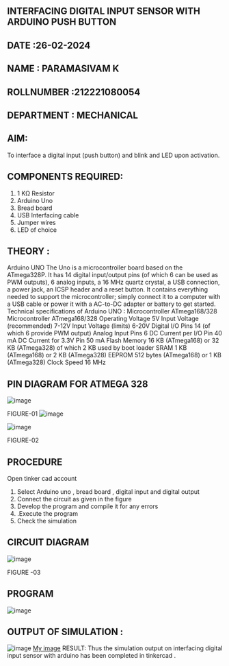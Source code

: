 ## INTERFACING DIGITAL INPUT SENSOR WITH ARDUINO PUSH BUTTON
## DATE :26-02-2024
## NAME : PARAMASIVAM K																		             
## ROLLNUMBER :212221080054
## DEPARTMENT : MECHANICAL


## AIM:
To interface a digital input (push button) and blink and LED upon activation.
## COMPONENTS REQUIRED:
1.	1 KΩ Resistor 
2.	Arduino Uno 
3.	Bread board 
4.	USB Interfacing cable 
5.	Jumper wires 
6.	LED of choice 
## THEORY :
Arduino UNO
 	  The Uno is a microcontroller board based on the ATmega328P. It has 14 digital input/output pins (of which 6 can be used as PWM outputs), 6 analog inputs, a 16 MHz quartz crystal, a USB connection, a power jack, an ICSP header and a reset button. It contains everything needed to support the microcontroller; simply connect it to a computer with a USB cable or power it with a AC-to-DC adapter or battery to get started.
	Technical specifications of Arduino UNO :
Microcontroller	ATmega168/328
Microcontroller	ATmega168/328
Operating Voltage	5V
Input Voltage (recommended)	7-12V
Input Voltage (limits)	6-20V
Digital I/O Pins	14 (of which 6 provide PWM output)
Analog Input Pins	6
DC Current per I/O Pin	40 mA
DC Current for 3.3V Pin	50 mA
Flash Memory	16 KB (ATmega168) or 32 KB (ATmega328) of which 2 KB used by boot loader
SRAM	1 KB (ATmega168) or 2 KB (ATmega328)
EEPROM	512 bytes (ATmega168) or 1 KB (ATmega328)
Clock Speed	16 MHz
## PIN DIAGRAM FOR ATMEGA 328
 
![image](https://user-images.githubusercontent.com/36288975/163530394-115baee4-7ed1-49fe-9cce-d7b625e11e85.png)

FIGURE-01
![image](https://user-images.githubusercontent.com/36288975/163530431-4d390e98-0942-42d8-95b8-f57d348e6ad8.png)

![image](https://github.com/kparamasivamk/-INTERFACING-DIGITAL-INPUT-SENSOR-WITH-ARDUINO-PUSH-BUTTON-/assets/161025390/ffbf8bce-06d8-43eb-9814-0a8550366906)

FIGURE-02
## PROCEDURE 
 Open tinker cad account 
1.	Select Arduino uno , bread board , digital input and digital output 
2.	Connect the circuit as given in the figure 
3.	Develop the program and compile it for any errors 
4.	 .Execute the program 
5.	Check the simulation 



## CIRCUIT DIAGRAM 


![image](https://user-images.githubusercontent.com/36288975/163530437-87a0afbd-b3c9-44ad-b907-5de63486fb9d.png)



FIGURE -03




## PROGRAM 
 
 
![image](https://github.com/kparamasivamk/-INTERFACING-DIGITAL-INPUT-SENSOR-WITH-ARDUINO-PUSH-BUTTON-/assets/161025390/009e865e-f9a6-496c-8be8-4d29a03413d9)









 
 
 



## OUTPUT OF SIMULATION :
![image](https://github.com/kparamasivamk/-INTERFACING-DIGITAL-INPUT-SENSOR-WITH-ARDUINO-PUSH-BUTTON-/assets/161025390/3756841e-bd98-4555-a806-3313134dff6b)
[My image](username.github.com/repository/img/image.jpg)
RESULT:
Thus the simulation output on interfacing digital input sensor with arduino has been completed in tinkercad .
